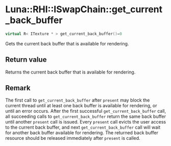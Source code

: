 # Luna::RHI::ISwapChain::get_current_back_buffer

```c++
virtual R< ITexture * > get_current_back_buffer()=0
```

Gets the current back buffer that is available for rendering. 



## Return value
Returns the current back buffer that is available for rendering. 

## Remark
The first call to `get_current_back_buffer` after `present` may block the current thread until at least one back buffer is available for rendering, or until an error occurs. After the first successful `get_current_back_buffer` call, all succeeding calls to `get_current_back_buffer` return the same back buffer until another `present` call is issued. Every `present` call evicts the user access to the current back buffer, and next `get_current_back_buffer` call will wait for another back buffer available for rendering. The returned back buffer resource should be released immediately after `present` is called. 

